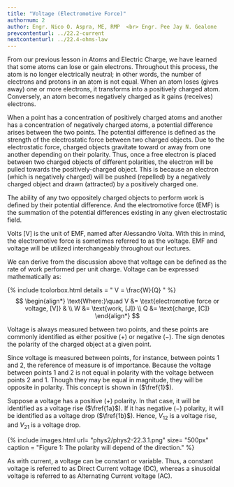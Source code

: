 ```yaml
---
title: "Voltage (Electromotive Force)"
authornum: 2
author: Engr. Nico O. Aspra, ME, RMP  <br> Engr. Pee Jay N. Gealone
prevcontenturl: ../22.2-current
nextcontenturl: ../22.4-ohms-law
---
```



From our previous lesson in Atoms and Electric Charge, we have learned that some atoms can lose or gain electrons. Throughout this process, the atom is no longer electrically neutral; in other words, the number of electrons and protons in an atom is not equal. When an atom loses (gives away) one or more electrons, it transforms into a positively charged atom. Conversely, an atom becomes negatively charged as it gains (receives) electrons. 

When a point has a concentration of positively charged atoms and another has a concentration of negatively charged atoms, a potential difference arises between the two points. 
The potential difference is defined as the strength of the electrostatic force between two charged objects. Due to the electrostatic force, charged objects gravitate toward or away from one another depending on their polarity. Thus, once a free electron is placed between two charged objects of different polarities, the electron will be pulled towards the positively-charged object. This is because an electron (which is negatively charged) will be pushed (repelled) by a negatively charged object and drawn (attracted) by a positively charged one.


The ability of any two oppositely charged objects to perform work is defined by their potential difference. And the electromotive force (EMF) is the summation of the potential differences existing in any given electrostatic field. 

Volts [V] is the unit of EMF, named after Alessandro Volta. With this in mind, the electromotive force is sometimes referred to as the voltage. EMF and voltage will be utilized interchangeably throughout our lectures. 

We can derive from the discussion above that voltage can be defined as the rate of work performed per unit charge. Voltage can be expressed mathematically as:






{% include tcolorbox.html
    details = "
		V = \frac{W}{Q}
    "
%}
$$
\begin{align*}
	\text{Where:}\quad V &= \text{electromotive force or voltage, [V]} & \\
		W &= \text{work, [J]} \\
		Q &= \text{charge, [C]}
\end{align*}
$$



Voltage is always measured between two points, and these points are commonly identified as either positive ($+$) or negative ($-$). The sign denotes the polarity of the charged object at a given point.

Since voltage is measured between points, for instance, between points 1 and 2, the reference of measure is of importance. Because the voltage between points 1 and 2 is not equal in polarity with the voltage between points 2 and 1. Though they may be equal in magnitude, they will be opposite in polarity. This concept is shown in ($\fref{1}$).

Suppose a voltage has a positive (+) polarity. In that case, it will be identified as a voltage rise ($\fref{1a}$). If it has negative ($-$) polarity, it will be identified as a voltage drop ($\fref{1b}$). Hence, $V_{12}$ is a voltage rise, and $V_{21}$ is a voltage drop.



{% include images.html 
    url= "phys2/phys2-22.3.1.png" 
    size= "500px"
    caption = "Figure 1: The polarity will depend of the direction."
%}



As with current, a voltage can be constant or variable. Thus, a constant voltage is referred to as Direct Current voltage (DC), whereas a sinusoidal voltage is referred to as Alternating Current voltage (AC).